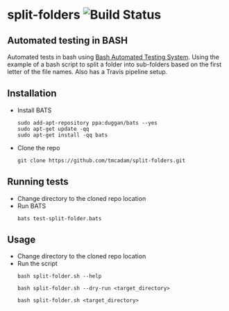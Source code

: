 # split-folders ![Build Status](https://travis-ci.org/tmcadam/split-folders.svg?branch=master "Build Status")

## Automated testing in BASH

Automated tests in bash using [Bash Automated Testing System](https://github.com/sstephenson/bats). Using the example of a bash script to split a folder into sub-folders based on the first letter of the file names. Also has a Travis pipeline setup.

## Installation

* Install BATS
  ```
  sudo add-apt-repository ppa:duggan/bats --yes
  sudo apt-get update -qq
  sudo apt-get install -qq bats
  ```
* Clone the repo
  ```
  git clone https://github.com/tmcadam/split-folders.git
  ```
## Running tests
* Change directory to the cloned repo location
* Run BATS
  ```
  bats test-split-folder.bats
  ```

## Usage
* Change directory to the cloned repo location
* Run the script
    ```
    bash split-folder.sh --help
    ```
    ```
    bash split-folder.sh --dry-run <target_directory>
    ```
    ```
    bash split-folder.sh <target_directory>
    ```
